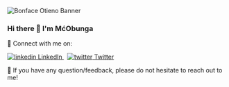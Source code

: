 ![Bonface Otieno Banner](https://user-images.githubusercontent.com/25502580/236696113-e4ec2740-67d1-4ed7-9254-8b27ae3bf28b.png)

### Hi there 👋 I'm MćObunga 

🤝 Connect with me on:

<p>
  <a href="https://www.linkedin.com/in/bonface-kotieno/" rel="nofollow noreferrer">
    <img src="https://i.stack.imgur.com/gVE0j.png" alt="linkedin"> LinkedIn
  </a> &nbsp; 
  <a href="https://twitter.com/mcobungabonface" rel="nofollow noreferrer">
    <img src="https://i.stack.imgur.com/tskMh.png" alt="twitter"> Twitter
  </a>
</p>

💬 If you have any question/feedback, please do not hesitate to reach out to me!

<!--
**McObunga/McObunga** is a ✨ _special_ ✨ repository because its `README.md` (this file) appears on your GitHub profile.

Here are some ideas to get you started:

- 🔭 I’m currently working on ...
- 🌱 I’m currently learning ...
- 👯 I’m looking to collaborate on ...
- 🤔 I’m looking for help with ...
- 💬 Ask me about ...
- 📫 How to reach me: ...
- 😄 Pronouns: ...
- ⚡ Fun fact: ...
-->
